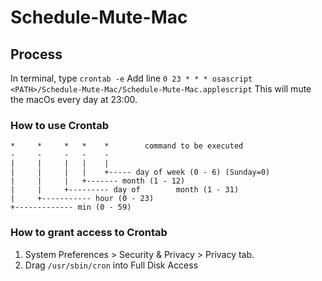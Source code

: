 # Schedule-Mute-Mac
## Process
In terminal, type `crontab -e`
Add line `0 23 * * * osascript <PATH>/Schedule-Mute-Mac/Schedule-Mute-Mac.applescript`
This will mute the macOs every day at 23:00.
### How to use Crontab
```
*     *     *   *    *        command to be executed
-     -     -   -    -
|     |     |   |    |
|     |     |   |    +----- day of week (0 - 6) (Sunday=0)
|     |     |   +------- month (1 - 12)
|     |     +--------- day of        month (1 - 31)
|     +----------- hour (0 - 23)
+------------- min (0 - 59)
```
### How to grant access to Crontab
1. System Preferences > Security & Privacy > Privacy tab.
2. Drag `/usr/sbin/cron` into Full Disk Access